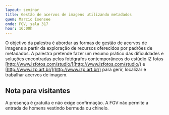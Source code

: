 ```yaml
---
layout: seminar
title: Gestão de acervos de imagens utilizando metadados
quem: Marcio Isensee 
onde: FGV, sala 317
hour: 16:00h
---
```


O objetivo da palestra é abordar as formas de gestão de acervos de
imagens a partir da exploração de recursos oferecidos por padrões de
metadados. A palestra pretende fazer um resumo prático das
dificuldades e soluções encontradas pelos fotógrafos contemporâneos do
estúdio IZ fotos [http://www.izfotos.com/studio/](http://www.izfotos.com/studio/) e
[http://www.izp.art.br/](http://www.izp.art.br/) para gerir, localizar e trabalhar acervos de
imagem.

## Nota para visitantes

A presença é gratuíta e não exige confirmação. A FGV não permite a
entrada de homens vestindo bermuda ou chinelo.

